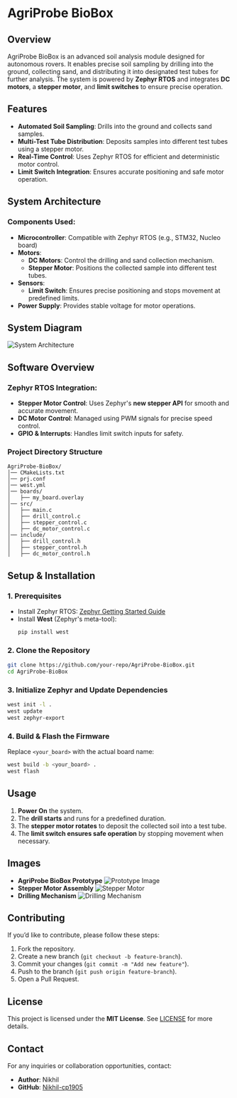# AgriProbe BioBox

## Overview
AgriProbe BioBox is an advanced soil analysis module designed for autonomous rovers. It enables precise soil sampling by drilling into the ground, collecting sand, and distributing it into designated test tubes for further analysis. The system is powered by **Zephyr RTOS** and integrates **DC motors**, a **stepper motor**, and **limit switches** to ensure precise operation.

## Features
- **Automated Soil Sampling**: Drills into the ground and collects sand samples.
- **Multi-Test Tube Distribution**: Deposits samples into different test tubes using a stepper motor.
- **Real-Time Control**: Uses Zephyr RTOS for efficient and deterministic motor control.
- **Limit Switch Integration**: Ensures accurate positioning and safe motor operation.

## System Architecture
### Components Used:
- **Microcontroller**: Compatible with Zephyr RTOS (e.g., STM32, Nucleo board)
- **Motors**:
  - **DC Motors**: Control the drilling and sand collection mechanism.
  - **Stepper Motor**: Positions the collected sample into different test tubes.
- **Sensors**:
  - **Limit Switch**: Ensures precise positioning and stops movement at predefined limits.
- **Power Supply**: Provides stable voltage for motor operations.

## System Diagram
![System Architecture](images/system_diagram.png)

## Software Overview
### Zephyr RTOS Integration:
- **Stepper Motor Control**: Uses Zephyr's **new stepper API** for smooth and accurate movement.
- **DC Motor Control**: Managed using PWM signals for precise speed control.
- **GPIO & Interrupts**: Handles limit switch inputs for safety.

### Project Directory Structure
```
AgriProbe-BioBox/
│── CMakeLists.txt
│── prj.conf
│── west.yml
│── boards/
│   ├── my_board.overlay
│── src/
│   ├── main.c
│   ├── drill_control.c
│   ├── stepper_control.c
│   ├── dc_motor_control.c
│── include/
│   ├── drill_control.h
│   ├── stepper_control.h
│   ├── dc_motor_control.h
```

## Setup & Installation
### 1. Prerequisites
- Install Zephyr RTOS: [Zephyr Getting Started Guide](https://docs.zephyrproject.org/latest/develop/getting_started/index.html)
- Install **West** (Zephyr's meta-tool):
  ```sh
  pip install west
  ```

### 2. Clone the Repository
```sh
git clone https://github.com/your-repo/AgriProbe-BioBox.git
cd AgriProbe-BioBox
```

### 3. Initialize Zephyr and Update Dependencies
```sh
west init -l .
west update
west zephyr-export
```

### 4. Build & Flash the Firmware
Replace `<your_board>` with the actual board name:
```sh
west build -b <your_board> .
west flash
```

## Usage
1. **Power On** the system.
2. The **drill starts** and runs for a predefined duration.
3. The **stepper motor rotates** to deposit the collected soil into a test tube.
4. The **limit switch ensures safe operation** by stopping movement when necessary.

## Images
- **AgriProbe BioBox Prototype**
  ![Prototype Image](images/prototype.png)
- **Stepper Motor Assembly**
  ![Stepper Motor](images/stepper_motor.png)
- **Drilling Mechanism**
  ![Drilling Mechanism](images/drill_mechanism.png)

## Contributing
If you’d like to contribute, please follow these steps:
1. Fork the repository.
2. Create a new branch (`git checkout -b feature-branch`).
3. Commit your changes (`git commit -m "Add new feature"`).
4. Push to the branch (`git push origin feature-branch`).
5. Open a Pull Request.

## License
This project is licensed under the **MIT License**. See [LICENSE](LICENSE) for more details.

## Contact
For any inquiries or collaboration opportunities, contact:
- **Author**: Nikhil
- **GitHub**: [Nikhil-cp1905](https://github.com/Nikhil-cp1905)

